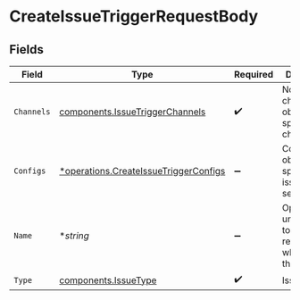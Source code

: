 # CreateIssueTriggerRequestBody


## Fields

| Field                                                                                         | Type                                                                                          | Required                                                                                      | Description                                                                                   |
| --------------------------------------------------------------------------------------------- | --------------------------------------------------------------------------------------------- | --------------------------------------------------------------------------------------------- | --------------------------------------------------------------------------------------------- |
| `Channels`                                                                                    | [components.IssueTriggerChannels](../../models/components/issuetriggerchannels.md)            | :heavy_check_mark:                                                                            | Notification channels object for the specific channel type                                    |
| `Configs`                                                                                     | [*operations.CreateIssueTriggerConfigs](../../models/operations/createissuetriggerconfigs.md) | :heavy_minus_sign:                                                                            | Configuration object for the specific issue type selected                                     |
| `Name`                                                                                        | **string*                                                                                     | :heavy_minus_sign:                                                                            | Optional unique name to use as reference when using the API                                   |
| `Type`                                                                                        | [components.IssueType](../../models/components/issuetype.md)                                  | :heavy_check_mark:                                                                            | Issue type                                                                                    |